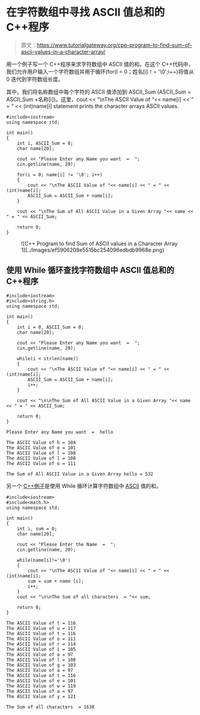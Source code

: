 # 在字符数组中寻找 ASCII 值总和的 C++程序

> 原文：<https://www.tutorialgateway.org/cpp-program-to-find-sum-of-ascii-values-in-a-character-array/>

用一个例子写一个 C++程序来求字符数组中 ASCII 值的和。在这个 C++代码中，我们允许用户输入一个字符数组并用于循环(for(I = 0；姓名[i]！= '\0';i++)将值从 0 迭代到字符数组长度。

其中，我们将名称数组中每个字符的 ASCII 值添加到 ASCII_Sum (ASCII_Sum = ASCII_Sum +名称[i])。这里，cout << “\nThe ASCII Value of “<< name[i] << ” = ” << (int)name[i] statement prints the character arrays ASCII values.

```
#include<iostream>
using namespace std;

int main()
{
	int i, ASCII_Sum = 0;
	char name[20];

	cout << "Please Enter any Name you want  =  ";
	cin.getline(name, 20);

	for(i = 0; name[i] != '\0'; i++)
	{
		cout << "\nThe ASCII Value of "<< name[i] << " = " << (int)name[i];
		ASCII_Sum = ASCII_Sum + name[i];
	}

	cout << "\nThe Sum of All ASCII Value in a Given Array "<< name << " = " << ASCII_Sum;

 	return 0;
}
```

<figure class="wp-block-image size-large">![C++ Program to find Sum of ASCII values in a Character Array 1](../Images/ef5906208e5515bc254096edbdb9968e.png)</figure>

## 使用 While 循环查找字符数组中 ASCII 值总和的 C++程序

```
#include<iostream>
#include<string.h>
using namespace std;

int main()
{
	int i = 0, ASCII_Sum = 0;
	char name[20];

	cout << "Please Enter any Name you want  =  ";
	cin.getline(name, 20);

	while(i < strlen(name))
	{
		cout << "\nThe ASCII Value of "<< name[i] << " = " << (int)name[i];
		ASCII_Sum = ASCII_Sum + name[i];
		i++;
	}

	cout << "\n\nThe Sum of All ASCII Value in a Given Array "<< name << " = " << ASCII_Sum;

 	return 0;
}
```

```
Please Enter any Name you want  =  hello

The ASCII Value of h = 104
The ASCII Value of e = 101
The ASCII Value of l = 108
The ASCII Value of l = 108
The ASCII Value of o = 111

The Sum of All ASCII Value in a Given Array hello = 532
```

另一个 [C++例子](https://www.tutorialgateway.org/cpp-programs/)是使用 While 循环计算字符数组中 [ASCII](https://www.tutorialgateway.org/ascii-table/) 值的和。

```
#include<iostream>
#include<math.h>
using namespace std;

int main()
{
	int i, sum = 0;
	char name[20];

	cout << "Please Enter the Name  =  ";
	cin.getline(name, 20);

	while(name[i]!='\0')
	{
		cout << "\nThe ASCII Value of "<< name[i] << " = " << (int)name[i];
		sum = sum + name [i];
		i++;
	}
	cout << "\n\nThe Sum of all characters  = "<< sum;

 	return 0;
}
```

```
The ASCII Value of t = 116
The ASCII Value of u = 117
The ASCII Value of t = 116
The ASCII Value of o = 111
The ASCII Value of r = 114
The ASCII Value of i = 105
The ASCII Value of a = 97
The ASCII Value of l = 108
The ASCII Value of g = 103
The ASCII Value of a = 97
The ASCII Value of t = 116
The ASCII Value of e = 101
The ASCII Value of w = 119
The ASCII Value of a = 97
The ASCII Value of y = 121

The Sum of all characters  = 1638
```